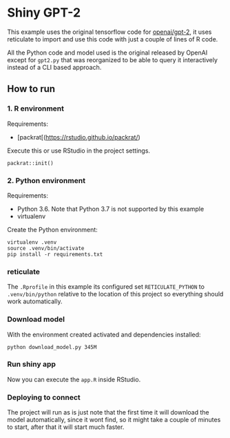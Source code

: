 # Shiny GPT-2

This example uses the original tensorflow code for [openai/gpt-2](https://github.com/openai/gpt-2), it uses reticulate
to import and use this code with just a couple of lines of R code.

All the Python code and model used is the original released by OpenAI except for `gpt2.py` that was reorganized to be able to query it interactively instead of a CLI based approach.

## How to run

### 1. R environment

Requirements:

- [packrat[(https://rstudio.github.io/packrat/)

Execute this or use RStudio in the project settings.

```
packrat::init()
```

### 2. Python environment

Requirements:

- Python 3.6. Note that Python 3.7 is not supported by this example
- virtualenv


Create the Python environment:

```
virtualenv .venv
source .venv/bin/activate
pip install -r requirements.txt
```

### reticulate

The `.Rprofile` in this example its configured set `RETICULATE_PYTHON` to `.venv/bin/python` relative to the location of this project so everything should work automatically.

### Download model

With the environment created activated and dependencies installed:

```
python download_model.py 345M
```

### Run shiny app

Now you can execute the `app.R` inside RStudio.

### Deploying to connect

The project will run as is just note that the first time it will download the model automatically, since it wont find, so it might take a couple of minutes to start, after that it will start much faster.

